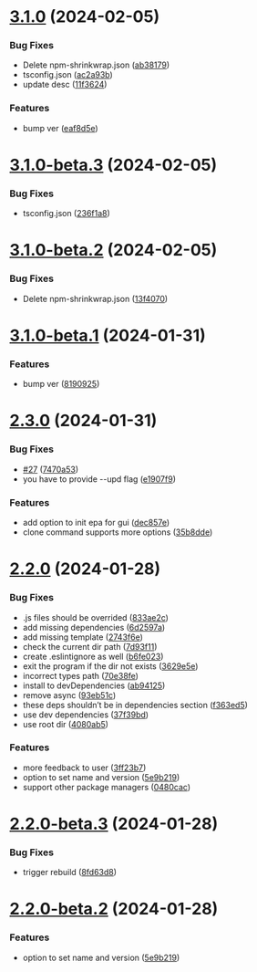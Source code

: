 # [3.1.0](https://github.com/ProxityStudios/freshland/compare/v3.0.0...v3.1.0) (2024-02-05)


### Bug Fixes

* Delete npm-shrinkwrap.json ([ab38179](https://github.com/ProxityStudios/freshland/commit/ab38179c800f93b2c853235c96d3c0d328f7f4f4))
* tsconfig.json ([ac2a93b](https://github.com/ProxityStudios/freshland/commit/ac2a93bad032751c0b714993f600b08742fc517f))
* update desc ([11f3624](https://github.com/ProxityStudios/freshland/commit/11f36248daf811b1eb554587eefced89912a79dc))


### Features

* bump ver ([eaf8d5e](https://github.com/ProxityStudios/freshland/commit/eaf8d5e643d72420f93ba75417d54266ab934245))

# [3.1.0-beta.3](https://github.com/ProxityStudios/freshland/compare/v3.1.0-beta.2...v3.1.0-beta.3) (2024-02-05)


### Bug Fixes

* tsconfig.json ([236f1a8](https://github.com/ProxityStudios/freshland/commit/236f1a8ac41f2c31038fc4cb59594d658e9f5cbc))

# [3.1.0-beta.2](https://github.com/ProxityStudios/freshland/compare/v3.1.0-beta.1...v3.1.0-beta.2) (2024-02-05)


### Bug Fixes

* Delete npm-shrinkwrap.json ([13f4070](https://github.com/ProxityStudios/freshland/commit/13f4070f54a504491e6667f77b1632c199a586b8))

# [3.1.0-beta.1](https://github.com/ProxityStudios/freshland/compare/v3.0.1-beta.1...v3.1.0-beta.1) (2024-01-31)

### Features

-  bump ver ([8190925](https://github.com/ProxityStudios/freshland/commit/819092549c8661058a867bc22f49dd478a234752))

# [2.3.0](https://github.com/ProxityStudios/freshland/compare/v2.2.0...v2.3.0) (2024-01-31)

### Bug Fixes

-  [#27](https://github.com/ProxityStudios/freshland/issues/27) ([7470a53](https://github.com/ProxityStudios/freshland/commit/7470a53058fdb4a845b09522ef5a84c26385f8e2))
-  you have to provide --upd flag ([e1907f9](https://github.com/ProxityStudios/freshland/commit/e1907f9694cb05af95f397a74f2a5e29800cca43))

### Features

-  add option to init epa for gui ([dec857e](https://github.com/ProxityStudios/freshland/commit/dec857e765478faffa7f52e9c1edf0f36e00eae5))
-  clone command supports more options ([35b8dde](https://github.com/ProxityStudios/freshland/commit/35b8ddebf35f17a451d04c2cbeafadb2bc6292c6))

# [2.2.0](https://github.com/ProxityStudios/freshland/compare/v2.1.0...v2.2.0) (2024-01-28)

### Bug Fixes

-  .js files should be overrided ([833ae2c](https://github.com/ProxityStudios/freshland/commit/833ae2c7055b84b72e99df927d2842d17bf1d6a1))
-  add missing dependencies ([6d2597a](https://github.com/ProxityStudios/freshland/commit/6d2597a613e361e88df96c8b01fa7f36d3a50076))
-  add missing template ([2743f6e](https://github.com/ProxityStudios/freshland/commit/2743f6e079e979652827e238717f99fbba02a012))
-  check the current dir path ([7d93f11](https://github.com/ProxityStudios/freshland/commit/7d93f11beb4184572776d37c6beb597eafe6bb1f))
-  create .eslintignore as well ([b6fe023](https://github.com/ProxityStudios/freshland/commit/b6fe0238a2847b82f1ec118284d287a99e78d809))
-  exit the program if the dir not exists ([3629e5e](https://github.com/ProxityStudios/freshland/commit/3629e5e8ca4c03103ffda71b042e6a64b8a14c43))
-  incorrect types path ([70e38fe](https://github.com/ProxityStudios/freshland/commit/70e38fefa6f4cf8afcda37da4322f18395de75bb))
-  install to devDependencies ([ab94125](https://github.com/ProxityStudios/freshland/commit/ab94125be2fae482c31ebc99a32d6394e3825c50))
-  remove async ([93eb51c](https://github.com/ProxityStudios/freshland/commit/93eb51c85496826e5ee057fc63ebb60964a3fa49))
-  these deps shouldn’t be in dependencies section ([f363ed5](https://github.com/ProxityStudios/freshland/commit/f363ed50595c6f2bda519ee1da22b795af3f59e2))
-  use dev dependencies ([37f39bd](https://github.com/ProxityStudios/freshland/commit/37f39bda231abfea685cc294165f8e81ba0b9a07))
-  use root dir ([4080ab5](https://github.com/ProxityStudios/freshland/commit/4080ab55de3682e5bbb34911291ac4c4ae18861a))

### Features

-  more feedback to user ([3ff23b7](https://github.com/ProxityStudios/freshland/commit/3ff23b72b69870d2ad0eded851ed2923aaa00158))
-  option to set name and version ([5e9b219](https://github.com/ProxityStudios/freshland/commit/5e9b219795624bc76b27cece267e65efb0e77273))
-  support other package managers ([0480cac](https://github.com/ProxityStudios/freshland/commit/0480cac2b8d9ff463e06a1ff2bcb2fdef41eb3d8))

# [2.2.0-beta.3](https://github.com/ProxityStudios/freshland/compare/v2.2.0-beta.2...v2.2.0-beta.3) (2024-01-28)

### Bug Fixes

-  trigger rebuild ([8fd63d8](https://github.com/ProxityStudios/freshland/commit/8fd63d8c414f0a28e08ec351579bc82378d2973e))

# [2.2.0-beta.2](https://github.com/ProxityStudios/freshland/compare/v2.2.0-beta.1...v2.2.0-beta.2) (2024-01-28)

### Features

-  option to set name and version ([5e9b219](https://github.com/ProxityStudios/freshland/commit/5e9b219795624bc76b27cece267e65efb0e77273))
